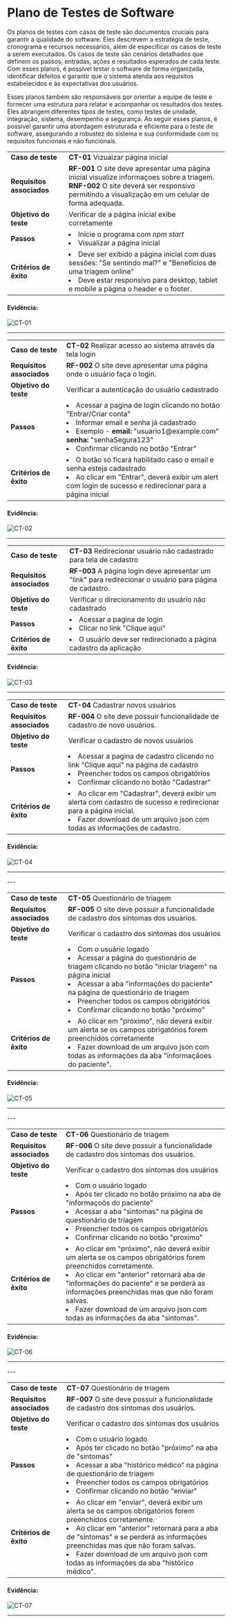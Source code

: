# Plano de Testes de Software

Os planos de testes com casos de teste são documentos cruciais para garantir a qualidade do software. Eles descrevem a estratégia de teste, cronograma e recursos necessários, além de especificar os casos de teste a serem executados. Os casos de teste são cenários detalhados que definem os passos, entradas, ações e resultados esperados de cada teste. Com esses planos, é possível testar o software de forma organizada, identificar defeitos e garantir que o sistema atenda aos requisitos estabelecidos e às expectativas dos usuários.

Esses planos também são responsáveis por orientar a equipe de teste e fornecer uma estrutura para relatar e acompanhar os resultados dos testes. Eles abrangem diferentes tipos de testes, como testes de unidade, integração, sistema, desempenho e segurança. Ao seguir esses planos, é possível garantir uma abordagem estruturada e eficiente para o teste de software, assegurando a robustez do sistema e sua conformidade com os requisitos funcionais e não funcionais.

<table>
  <tr>
    <td><b>Caso de teste</b></td>
    <td> <b>CT-01</b> Vizuaizar página inicial</td>
  </tr>
  <tr>
    <td><b>Requisitos associados</b></td>
    <td>
        <b>RF-001</b>	O site deve apresentar uma página inicial visualize informaçoes sobre a triagem.<br />
        <b>RNF-002</b>	O site deverá ser responsivo permitindo a visualização em um celular de forma adequada.	
    </td>
  </tr>
  <tr>
    <td><b>Objetivo do teste</b></td>
    <td> Verificar de a página inicial exibe corretamente</td>
  </tr>
  <tr>
    <td><b>Passos</b></td>
    <td>
        <li> Inicie o programa com <i>npm start</i></li>
        <li> Visualizar a página inicial</li>
    </td>
  </tr>
  <tr>
    <td><b>Critérios de êxito</b></td>
    <td>
        <li>Deve ser exibido a página inicial com duas sessões: "Se sentindo mal?" e "Benefícios de uma triagem online"</li>
        <li>Deve estar responsivo para desktop, tablet e mobile a página o header e o footer.</li>
    </td>
  </tr>
</table>

#### Evidência:

![CT-01](img/Nao-Logado.png)

---

<table>
  <tr>
    <td><b>Caso de teste</b></td>
    <td> <b>CT-02</b> Realizar acesso ao sistema através da tela login</td>
  </tr>
  <tr>
    <td><b>Requisitos associados</b></td>
    <td>
        <b>RF-002</b>	O site deve apresentar uma página onde o usuário faça o login.
    </td>
  </tr>
  <tr>
    <td><b>Objetivo do teste</b></td>
    <td> Verificar a autenticação do usuário cadastrado</td>
  </tr>
  <tr>
    <td><b>Passos</b></td>
    <td>
        <li> Acessar a pagina de login clicando no botão "Entrar/Criar conta"</li>
        <li> Informar email e senha já cadastrado</li>
        <li> Exemplo - <b>email:</b> "usuario1@example.com"
    <b>senha:</b> "senhaSegura123"</li>
    <li> Confirmar clicando no botão "Entrar"</li>
    </td>
  </tr>
  <tr>
    <td><b>Critérios de êxito</b></td>
    <td>
        <li>O botão só ficará habilitado caso o email e senha esteja cadastrado</li>
        <li>Ao clicar em "Entrar", deverá exibir um alert com login de sucesso e redirecionar para a página inicial</li>
    </td>
  </tr>
</table>

#### Evidência:

![CT-02](img/Login.png)

---

<table>
  <tr>
    <td><b>Caso de teste</b></td>
    <td> <b>CT-03</b> Redirecionar usuário não cadastrado para tela de cadastro</td>
  </tr>
  <tr>
    <td><b>Requisitos associados</b></td>
    <td>
        <b>RF-003</b> A página login deve apresentar um "link" para redirecionar o usuário para página de cadastro.
    </td>
  </tr>
  <tr>
    <td><b>Objetivo do teste</b></td>
    <td> Verificar o direcionamento do usuário não cadastrado</td>
  </tr>
  <tr>
    <td><b>Passos</b></td>
    <td>
        <li> Acessar a pagina de login</li>
        <li> Clicar no link "Clique aqui"</li>
    </td>
  </tr>
  <tr>
    <td><b>Critérios de êxito</b></td>
    <td>
        <li>O usuário deve ser redirecionado a página cadastro da aplicação</li>
    </td>
  </tr>
</table>

#### Evidência:

![CT-03](img/Logado.png)

---

<table>
  <tr>
    <td><b>Caso de teste</b></td>
    <td> <b>CT-04</b> Cadastrar novos usuários</td>
  </tr>
  <tr>
    <td><b>Requisitos associados</b></td>
    <td>
        <b>RF-004</b> O site deve possuir funcionalidade de cadastro de novo usuários.
    </td>
  </tr>
  <tr>
    <td><b>Objetivo do teste</b></td>
    <td> Verificar o cadastro de novos usuários</td>
  </tr>
  <tr>
    <td><b>Passos</b></td>
    <td>
        <li> Acessar a pagina de cadastro clicando no link "Clique aqui" na página de cadastro</li>
        <li> Preencher todos os campos obrigatórios</li>
        <li> Confirmar clicando no botão "Cadastrar"</li>
    </td>
  </tr>
  <tr>
    <td><b>Critérios de êxito</b></td>
    <td>
        <li>Ao clicar em "Cadastrar", deverá exibir um alerta com cadastro de sucesso e redirecionar para a página inicial.</li>
        <li>Fazer download de um arquivo json com todas as informações de cadastro.</li>
    </td>
  </tr>
</table>

#### Evidência:

![CT-04](img/Cadastro.png)

---

---<table>

  <tr>
    <td><b>Caso de teste</b></td>
    <td> <b>CT-05</b> Questionário de triagem</td>
  </tr>
  <tr>
    <td><b>Requisitos associados</b></td>
    <td>
        <b>RF-005</b> O site deve possuir a funcionalidade de cadastro dos sintomas dos usuários.
    </td>
  </tr>
  <tr>
    <td><b>Objetivo do teste</b></td>
    <td> Verificar o cadastro dos sintomas dos usuários</td>
  </tr>
  <tr>
    <td><b>Passos</b></td>
    <td>
        <li> Com o usuário logado</li>
        <li> Acessar a página do questionário de triagem clicando no botão "iniciar triagem" na página inicial</li>
        <li> Acessar a aba "informações do paciente" na página de questionário de triagem </li>
        <li> Preencher todos os campos obrigatórios</li>
        <li> Confirmar clicando no botão "próximo"</li>
    </td>

  </tr>
  <tr>
    <td><b>Critérios de êxito</b></td>
    <td>
        <li>Ao clicar em "próximo", não deverá exibir um alerta se os campos obrigatórios forem preenchidos corretamente</li>
        <li>Fazer download de um arquivo json com todas as informações da aba "informaçãoes do paciente".</li>
    </td>
  </tr>
</table>

#### Evidência:

![CT-05](img/Triagem-1.png)

---

---<table>

  <tr>
    <td><b>Caso de teste</b></td>
    <td> <b>CT-06</b> Questionário de triagem</td>
  </tr>
  <tr>
    <td><b>Requisitos associados</b></td>
    <td>
        <b>RF-006</b> O site deve possuir a funcionalidade de cadastro dos sintomas dos usuários.
    </td>
  </tr>
  <tr>
    <td><b>Objetivo do teste</b></td>
    <td> Verificar o cadastro dos sintomas dos usuários</td>
  </tr>
  <tr>
    <td><b>Passos</b></td>
    <td>
        <li> Com o usuário logado</li>
        <li> Após ter clicado no botão próximo na aba de "informaçoõs do paciente" </li>
        <li> Acessar a aba "sintomas" na página de questionário de triagem </li>
        <li> Preencher todos os campos obrigatórios</li>
        <li> Confirmar clicando no botão "proximo"</li>
      </td>

  </tr>
  <tr>
    <td><b>Critérios de êxito</b></td>
    <td>
        <li>Ao clicar em "próximo", não deverá exibir um alerta se os campos obrigatórios forem preenchidos corretamente.</li>
        <li> Ao clicar em "anterior" retornará aba de "informações do paciente" e se perderá as informações preenchidas mas que não foram salvas.</li> 
        <li>Fazer download de um arquivo json com todas as informações da aba "sintomas".</li>
    </td>
  </tr>
</table>

#### Evidência:

![CT-06](img/Triagem-2.png)

---

---<table>

  <tr>
    <td><b>Caso de teste</b></td>
    <td> <b>CT-07</b> Questionário de triagem</td>
  </tr>
  <tr>
    <td><b>Requisitos associados</b></td>
    <td>
        <b>RF-007</b> O site deve possuir a funcionalidade de cadastro dos sintomas dos usuários.
    </td>
  </tr>
  <tr>
    <td><b>Objetivo do teste</b></td>
    <td> Verificar o cadastro dos sintomas dos usuários</td>
  </tr>
  <tr>
    <td><b>Passos</b></td>
    <td>
        <li> Com o usuário logado</li>
        <li> Após ter clicado no botão "próximo" na aba de "sintomas"</li>
        <li> Acessar a aba "histórico médico" na página de questionário de triagem </li>
        <li> Preencher todos os campos obrigatórios</li>
        <li> Confirmar clicando no botão "enviar"</li>
    </td>

  </tr>
  <tr>
    <td><b>Critérios de êxito</b></td>
    <td>
        <li> Ao clicar em "enviar", deverá exibir um alerta se os campos obrigatórios forem preenchidos corretamente.</li>
        <li> Ao clicar em "anterior" retornará para a aba de "sintomas" e se perderá as informações preenchidas mas que não foram salvas. </li> 
        <li> Fazer download de um arquivo json com todas as informações da aba "histórico médico".</li>
    </td>
  </tr>
</table>

#### Evidência:

![CT-07](img/Triagem-3.png)

---
